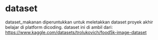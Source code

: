 # dataset
dataset_makanan
diperuntukkan untuk meletakkan dataset proyek akhir belajar di platform dicoding.
dataset ini di ambil dari: https://www.kaggle.com/datasets/trolukovich/food5k-image-dataset
